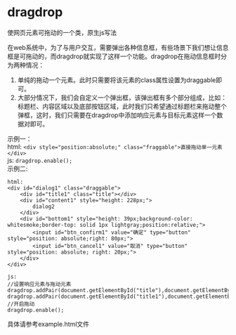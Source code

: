 dragdrop
========

使网页元素可拖动的一个类，原生js写法

在web系统中，为了与用户交互，需要弹出各种信息框，有些场景下我们想让信息框是可拖动的，而dragdrop就实现了这样一个功能。dragdrop在拖动信息框时分为两种情况：    
  1. 单纯的拖动一个元素。此时只需要将该元素的class属性设置为draggable即可。    
  2. 大部分情况下，我们会自定义一个弹出框，该弹出框有多个部分组成，比如：标题栏、内容区域以及底部按钮区域，此时我们只希望通过标题栏来拖动整个弹框，这时，我们只需要在dragdrop中添加响应元素与目标元素这样一个数据对即可。

示例一：    
html: `<div style="position:absolute;" class="fraggable">直接拖动单一元素</div>`    
js: `dragdrop.enable();`    
示例二:
```
html:
<div id="dialog1" class="draggable">    
    <div id="title1" class="title"></div>    
    <div id="content1" style="height: 228px;">    
        dialog2    
    </div>    
    <div id="bottom1" style="height: 39px;background-color: whitesmoke;border-top: solid 1px lightgray;position:relative;">     
        <input id="btn_confirm1" value="确定" type="button" style="position: absolute;right: 80px;">    
        <input id="btn_cancel1" value="取消" type="button" style="position: absolute; right: 20px;">    
    </div>     
</div>
```
```
js:  
//设置响应元素与拖动元素        
dragdrop.addPair(document.getElementById("title"),document.getElementById("dialog"));
dragdrop.addPair(document.getElementById("title1"),document.getElementById("dialog1"));    
//开启拖动        
dragdrop.enable();
```    
具体请参考example.html文件
